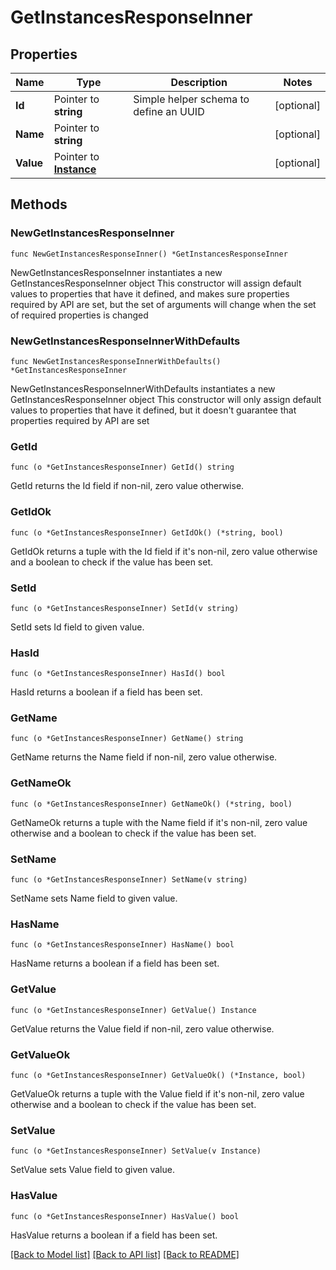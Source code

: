 # GetInstancesResponseInner

## Properties

Name | Type | Description | Notes
------------ | ------------- | ------------- | -------------
**Id** | Pointer to **string** | Simple helper schema to define an UUID | [optional] 
**Name** | Pointer to **string** |  | [optional] 
**Value** | Pointer to [**Instance**](Instance.md) |  | [optional] 

## Methods

### NewGetInstancesResponseInner

`func NewGetInstancesResponseInner() *GetInstancesResponseInner`

NewGetInstancesResponseInner instantiates a new GetInstancesResponseInner object
This constructor will assign default values to properties that have it defined,
and makes sure properties required by API are set, but the set of arguments
will change when the set of required properties is changed

### NewGetInstancesResponseInnerWithDefaults

`func NewGetInstancesResponseInnerWithDefaults() *GetInstancesResponseInner`

NewGetInstancesResponseInnerWithDefaults instantiates a new GetInstancesResponseInner object
This constructor will only assign default values to properties that have it defined,
but it doesn't guarantee that properties required by API are set

### GetId

`func (o *GetInstancesResponseInner) GetId() string`

GetId returns the Id field if non-nil, zero value otherwise.

### GetIdOk

`func (o *GetInstancesResponseInner) GetIdOk() (*string, bool)`

GetIdOk returns a tuple with the Id field if it's non-nil, zero value otherwise
and a boolean to check if the value has been set.

### SetId

`func (o *GetInstancesResponseInner) SetId(v string)`

SetId sets Id field to given value.

### HasId

`func (o *GetInstancesResponseInner) HasId() bool`

HasId returns a boolean if a field has been set.

### GetName

`func (o *GetInstancesResponseInner) GetName() string`

GetName returns the Name field if non-nil, zero value otherwise.

### GetNameOk

`func (o *GetInstancesResponseInner) GetNameOk() (*string, bool)`

GetNameOk returns a tuple with the Name field if it's non-nil, zero value otherwise
and a boolean to check if the value has been set.

### SetName

`func (o *GetInstancesResponseInner) SetName(v string)`

SetName sets Name field to given value.

### HasName

`func (o *GetInstancesResponseInner) HasName() bool`

HasName returns a boolean if a field has been set.

### GetValue

`func (o *GetInstancesResponseInner) GetValue() Instance`

GetValue returns the Value field if non-nil, zero value otherwise.

### GetValueOk

`func (o *GetInstancesResponseInner) GetValueOk() (*Instance, bool)`

GetValueOk returns a tuple with the Value field if it's non-nil, zero value otherwise
and a boolean to check if the value has been set.

### SetValue

`func (o *GetInstancesResponseInner) SetValue(v Instance)`

SetValue sets Value field to given value.

### HasValue

`func (o *GetInstancesResponseInner) HasValue() bool`

HasValue returns a boolean if a field has been set.


[[Back to Model list]](../README.md#documentation-for-models) [[Back to API list]](../README.md#documentation-for-api-endpoints) [[Back to README]](../README.md)


